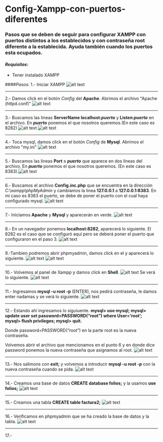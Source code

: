 # Config-Xampp-con-puertos-diferentes

### Pasos que se deben de seguir para configurar XAMPP con puertos distintos a los establecidos y con contraseña root diferente a la establecida. Ayuda también cuando los puertos esta ocupados.

#### _Requisitos:_
* Tener instalado XAMPP

####_Pasos:_
1.- Iniciar XAMPP
![alt text](Images\Inicio_xampp.png)
***

2.- Damos click en el botón _Config_ del **Apache**. Abrimos el archivo "Apache (httpd.conf)"
![alt text](Images\Config1.png)
***

3.-	Buscamos las lineas **ServerName localhost:_puerto_** y **Listen:_puerto_** en el archivo. En **_puerto_** ponemos el que nosotros queremos.(En este caso es 8282)
![alt text](Images\Config2.png)
![alt text](Images\Config3.png)
***

4.- Toca mysql, damos click en el botón _Config_ de **Mysql**. Abrimos el archivo "my.ini"
![alt text](Images\Config4.png)
***

5.- Buscamos las lineas **Port  = _puerto_** que aparece en dos líneas del archivo. En **_puerto_** ponemos el que nosotros queremos. (En este caso es 8383).![alt text](Images\Config5.png)
***

6.- Buscamos el archivo **Config.inc.php** que se encuentra en la dirección _C:\xampp\phpMyAdmin_ y cambiamos la linea **127.0.0.1** a **127.0.0.1:8383**. En mi caso es 8383 el puerto, se debe de poner el puerto con el cual haya configurado mysql.
![alt text](Images\Config.inic.png)

***
7.- Iniciamos **Apache** y **Mysql** y aparecerán en verde.
![alt text](Images\Xampp.png)

***
8.- En un navegador ponemos **localhost:8282**, aparecerá lo siguiente. El 8282 es el caso que se configuró aquí pero se deberá poner el puerto que configuraron en el paso 3.
![alt text](Images\localhost.png)

***
9.-Tambien podremos abrir phpmyadmin, damos click en el y aparecerá lo siguiente.
![alt text](Images\phpmyadmin1.png)
![alt text](Images\phpmyadmin2.png)

***
10.- Volvemos al panel de Xampp y damos click en **Shell**.
![alt text](Images\Shell.jpg)
Se verá lo siguiente.
![alt text](Images\Shell2.png)

***
11.- Ingresamos **mysql -u root -p** (ENTER), nos pedirá contraseña, le damos enter nadamas y se verá lo siguiente.
![alt text](Images\root1.png)

***
12.- Estando ahí ingresamos lo siguiuente.
**mysql> use mysql;
mysql> update user set password=PASSWORD(“root”) where User=’root’;
mysql> flush privileges;
mysql> quit.**

Donde password=PASSWORD(“root”) en la parte root es la nueva contraseña.

Volvemos abrir el archivo que mencionamos en el punto 6 y en donde dice password ponemos la nueva contraseña que asignamos al root.
![alt text](Images\pass.png)
***
13.- Nos salimons con **exit;** y volvemos a introducir **mysql -u root -p** con la nueva contraseña cuando se pida.
![alt text](Images\root2.png)

***
14.- Creamos una base de datos **CREATE database folios;** y la usamos **use folios;**
![alt text](Images\root3.png)

***
15.- Creamos una tabla **CREATE table factura2;**
![alt text](Images\tabla.png)

***
16.- Verificamos en phpmyadmin que se ha creado la base de datos y la tabla.
![alt text](Images\show.png)

***
17.-